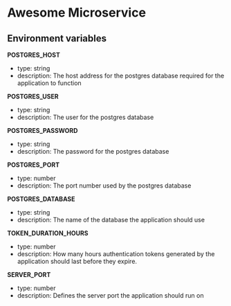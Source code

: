 # Awesome Microservice

## Environment variables

**POSTGRES_HOST**
- type: string
- description: The host address for the postgres database required for the application to function

**POSTGRES_USER**
- type: string
- description: The user for the postgres database

**POSTGRES_PASSWORD**
- type: string
- description: The password for the postgres database

**POSTGRES_PORT**
- type: number
- description: The port number used by the postgres database

**POSTGRES_DATABASE**
- type: string
- description: The name of the database the application should use

**TOKEN_DURATION_HOURS**
- type: number
- description: How many hours authentication tokens generated by the application should last before they expire.

**SERVER_PORT**

- type: number
- description: Defines the server port the application should run on
